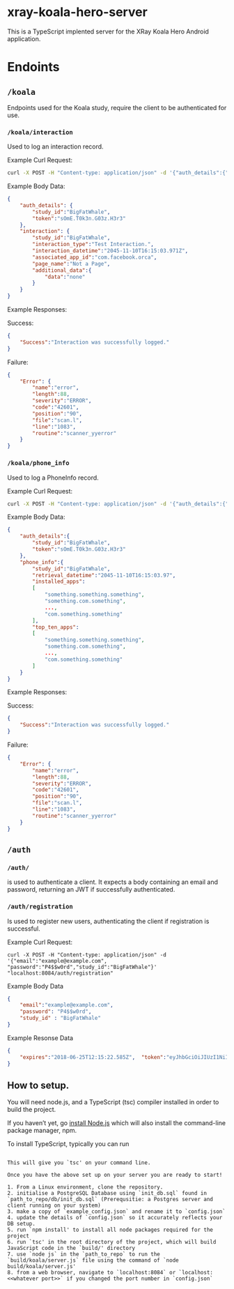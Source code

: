 # xray-koala-hero-server

This is a TypeScript implented server for the XRay Koala Hero Android application.


# Endoints

## `/koala`
Endpoints used for the Koala study, require the client to be authenticated for use.

### `/koala/interaction`

Used to log an interaction record.

Example Curl Request:
```bash
curl -X POST -H "Content-type: application/json" -d '{"auth_details":{"study_id":"BigFatWhale", "token":"sOmE.T0k3n.G03z.H3r3"}, "interaction":{"study_id":"BigFatWhale", "interaction_type":"Test Interaction.","interaction_datetime":"2045-11-10T16:15:03.971Z", "associated_app_id":"com.facebook.orca", "page_name":"Not a Page", "additional_data":{"data":"none"}}}' localhost:8084/koala/interaction
```

Example Body Data:
```json
{
    "auth_details": {
        "study_id":"BigFatWhale",
        "token":"sOmE.T0k3n.G03z.H3r3"
    },
    "interaction": {
        "study_id":"BigFatWhale",
        "interaction_type":"Test Interaction.",
        "interaction_datetime":"2045-11-10T16:15:03.971Z",
        "associated_app_id":"com.facebook.orca",
        "page_name":"Not a Page",
        "additional_data":{
            "data":"none"
        }
    }
}
```

Example Responses:

Success:
```json
{
    "Success":"Interaction was successfully logged."
}
```

Failure:
```json
{
    "Error": {
        "name":"error",
        "length":88,
        "severity":"ERROR",
        "code":"42601",
        "position":"90",
        "file":"scan.l",
        "line":"1083",
        "routine":"scanner_yyerror"
    }
}
```


### `/koala/phone_info`
Used to log a PhoneInfo record.

Example Curl Request:
```bash
curl -X POST -H "Content-type: application/json" -d '{"auth_details":{"study_id":"BigFatWhale", "token":"sOmE.T0k3n.G03z.H3r3"}, "phone_info":{"study_id":"BigFatWhale", "retrieval_datetime":"2045-11-10T16:15:03.97", "installed_apps":["com.facebook.orca","something.something.com"], "top_ten_apps":["something.something.something", "something.com.something", "com.something.something"]}}' localhost:8084/koala/phone_info
```

Example Body Data:
```json
{
    "auth_details":{
        "study_id":"BigFatWhale",
        "token":"sOmE.T0k3n.G03z.H3r3"
    },
    "phone_info":{
        "study_id":"BigFatWhale",
        "retrieval_datetime":"2045-11-10T16:15:03.97",
        "installed_apps":
        [
            "something.something.something",
            "something.com.something",
            ...,
            "com.something.something"
        ],
        "top_ten_apps":
        [
            "something.something.something",
            "something.com.something",
            ...,
            "com.something.something"
        ]
    }
}
```

Example Responses:

Success:
```json
{
    "Success":"Interaction was successfully logged."
}
```

Failure:
```json
{
    "Error": {
        "name":"error",
        "length":88,
        "severity":"ERROR",
        "code":"42601",
        "position":"90",
        "file":"scan.l",
        "line":"1083",
        "routine":"scanner_yyerror"
    }
}
```

## `/auth`

### `/auth/`


is used to authenticate a client. It expects a body containing an email and password, returning an JWT if successfully authenticated.



### `/auth/registration`


Is used to register new users, authenticating the client if registration is successful.



Example Curl Request:
```
curl -X POST -H "Content-type: application/json" -d '{"email":"example@example.com", "password":"P4$$w0rd","study_id":"BigFatWhale"}' "localhost:8084/auth/registration"

```
Example Body Data
```json
{
    "email":"example@example.com",
    "password": "P4$$w0rd",
    "study_id" : "BigFatWhale"
}
```

Example Resonse Data
```json
{
    "expires":"2018-06-25T12:15:22.585Z",  "token":"eyJhbGciOiJIUzI1NiIsInR5cCI6IkpXVCJ9.eyJpZCI6ImV4YW1wbGVAZXhhbXBsZS5jb20iLCJpYXQiOjE1Mjk4NDI1MjIsImV4cCI6MTUyOTkyODkyMn0.17fT6N0WB9WvG73afngaRF2-m_ZVxOuFH3Vj4NjvJZY"
}
```


## How to setup.

You will need node.js, and a TypeScript (tsc) compiler installed in order to build the project.

If you haven’t yet, go [install Node.js](https://nodejs.org/en/download/) which will also install the command-line package manager, npm.

To install TypeScript, typically you can run
```npm install --global typescript'''

This will give you `tsc' on your command line.

Once you have the above set up on your server you are ready to start!

1. From a Linux environment, clone the repository.
2. initialise a PostgreSQL Database using `init_db.sql` found in `path_to_repo/db/init_db.sql` (Prerequsitie: a Postgres server and client running on your system)
3. make a copy of `example_config.json` and rename it to `config.json`
4. update the details of `config.json` so it accurately reflects your DB setup.
5. run `npm install' to install all node packages required for the project
6. run `tsc' in the root directory of the project, which will build JavaScript code in the `build/' directory
7. use `node js` in the `path_to_repo` to run the `build/koala/server.js` file using the command of `node build/koala/server.js'
8. from a web browser, navigate to `localhost:8084` or `localhost:<<whatever port>>` if you changed the port number in `config.json`

